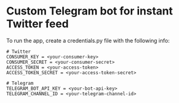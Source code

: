 # Custom Telegram bot for instant Twitter feed

To run the app, create a credentials.py file with the following info:

```
# Twitter 
CONSUMER_KEY = <your-consumer-key>
CONSUMER_SECRET = <your-consumer-secret>
ACCESS_TOKEN = <your-access-token>
ACCESS_TOKEN_SECRET = <your-access-token-secret>

# Telegram 
TELEGRAM_BOT_API_KEY = <your-bot-api-key>
TELEGRAM_CHANNEL_ID = <your-telegram-channel-id>
```
